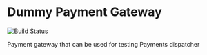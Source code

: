 # Dummy Payment Gateway

[![Build Status](https://travis-ci.org/activecollab/dummypaymentgateway.svg?branch=master)](https://travis-ci.org/activecollab/dummypaymentgateway)

Payment gateway that can be used for testing Payments dispatcher
